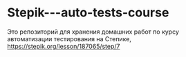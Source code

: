 # Stepik---auto-tests-course
Это репозиторий для хранения домашних работ по курсу автоматизации тестирования на Степике, https://stepik.org/lesson/187065/step/7
